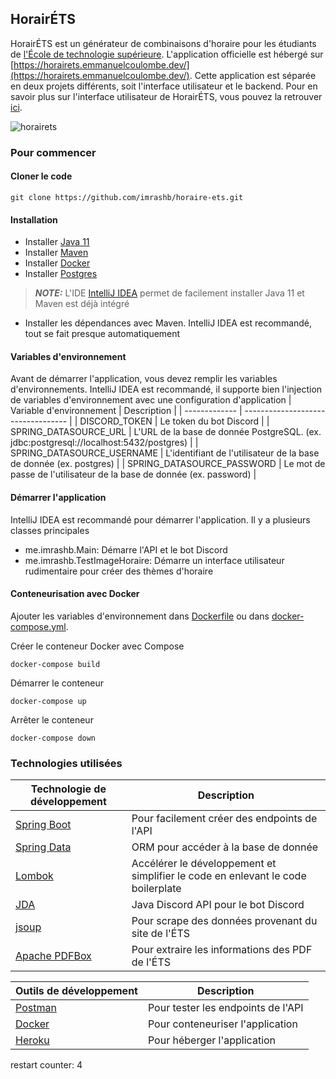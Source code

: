 ## HorairÉTS

HorairÉTS est un générateur de combinaisons d'horaire pour les étudiants de [l'École de technologie supérieure](https://www.etsmtl.ca/). L'application officielle est hébergé sur [https://horairets.emmanuelcoulombe.dev/](https://horairets.emmanuelcoulombe.dev/). Cette application est séparée en deux projets différents, soit l'interface utilisateur et le backend. Pour en savoir plus sur l'interface utilisateur de HorairÉTS, vous pouvez la retrouver [ici](https://github.com/imrashb/horairets-ui).

![horairets](https://github.com/imrashb/horairets-ui/raw/main/public/logo.png)

### Pour commencer

#### Cloner le code

```
git clone https://github.com/imrashb/horaire-ets.git
```


#### Installation

- Installer [Java 11](https://www.oracle.com/ca-fr/java/technologies/javase/jdk11-archive-downloads.html)
- Installer [Maven](https://maven.apache.org/)
- Installer [Docker](https://www.docker.com/)
- Installer [Postgres](https://www.postgresql.org/download/)

> **_NOTE:_** L'IDE [IntelliJ IDEA](https://www.jetbrains.com/idea/) permet de facilement installer Java 11 et Maven est déjà intégré

- Installer les dépendances avec Maven. IntelliJ IDEA est recommandé, tout se fait presque automatiquement

#### Variables d'environnement
Avant de démarrer l'application, vous devez remplir les variables d'environnements. IntelliJ IDEA est recommandé, il supporte bien l'injection de variables d'environnement avec une configuration d'application
| Variable d'environnement        | Description                        |
| ------------- | ---------------------------------- |
| DISCORD_TOKEN | Le token du bot Discord |
| SPRING_DATASOURCE_URL | L'URL de la base de donnée PostgreSQL. (ex. jdbc:postgresql://localhost:5432/postgres) |
| SPRING_DATASOURCE_USERNAME | L'identifiant de l'utilisateur de la base de donnée (ex. postgres) |
| SPRING_DATASOURCE_PASSWORD | Le mot de passe de l'utilisateur de la base de donnée (ex. password) |

#### Démarrer l'application

IntelliJ IDEA est recommandé pour démarrer l'application. Il y a plusieurs classes principales
- me.imrashb.Main: Démarre l'API et le bot Discord
- me.imrashb.TestImageHoraire: Démarre un interface utilisateur rudimentaire pour créer des thèmes d'horaire

#### Conteneurisation avec Docker

Ajouter les variables d'environnement dans [Dockerfile](Dockerfile) ou dans [docker-compose.yml](docker-compose.yml).

Créer le conteneur Docker avec Compose
```
docker-compose build
```

Démarrer le conteneur
```
docker-compose up
```

Arrêter le conteneur
```
docker-compose down
```

### Technologies utilisées
| Technologie de développement        | Description                        |
| ------------- | ---------------------------------- |
| [Spring Boot](https://spring.io/) | Pour facilement créer des endpoints de l'API |
| [Spring Data](https://spring.io/)    | ORM pour accéder à la base de donnée|
| [Lombok](https://projectlombok.org/)    | Accélérer le développement et simplifier le code en enlevant le code boilerplate |
| [JDA](https://github.com/DV8FromTheWorld/JDA)  | Java Discord API pour le bot Discord|
| [jsoup](https://jsoup.org/)     | Pour scrape des données provenant du site de l'ÉTS |
| [Apache PDFBox](https://pdfbox.apache.org/) | Pour extraire les informations des PDF de l'ÉTS|

| Outils de développement        | Description                        |
| ------------- | ---------------------------------- |
| [Postman](https://www.postman.com/)    | Pour tester les endpoints de l'API|
| [Docker](https://www.docker.com/)    | Pour conteneuriser l'application|
| [Heroku](https://www.heroku.com/)    | Pour héberger l'application|

restart counter: 4

